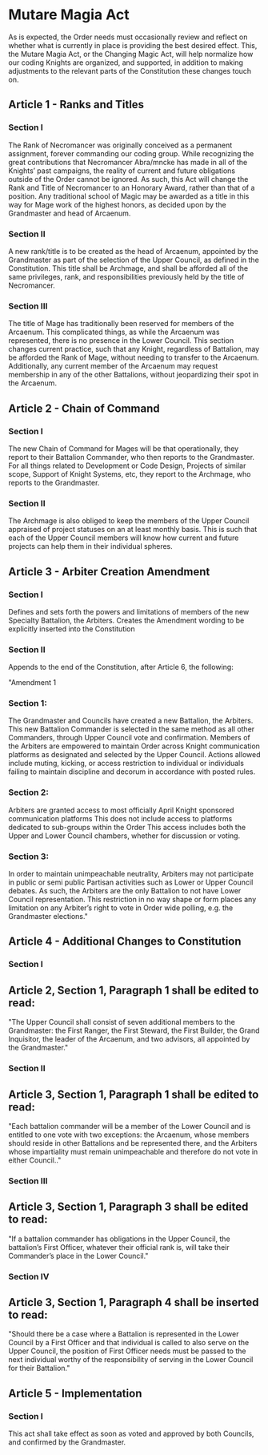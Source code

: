 # Mutare Magia Act

As is expected, the Order needs must occasionally review and reflect on whether what is currently in place is providing the best desired effect. This, the Mutare Magia Act, or the Changing Magic Act, will help normalize how our coding Knights are organized, and supported, in addition to making adjustments to the relevant parts of the Constitution these changes touch on.

## Article 1 - Ranks and Titles

### Section I

The Rank of Necromancer was originally conceived as a permanent assignment, forever commanding our coding group. While recognizing the great contributions that Necromancer Abra/mncke has made in all of the Knights’ past campaigns, the reality of current and future obligations outside of the Order cannot be ignored. As such, this Act will change the Rank and Title of Necromancer to an Honorary Award, rather than that of a position. Any traditional school of Magic may be awarded as a title in this way for Mage work of the highest honors, as decided upon by the Grandmaster and head of Arcaenum.

### Section II

A new rank/title is to be created as the head of Arcaenum, appointed by the Grandmaster as part of the selection of the Upper Council, as defined in the Constitution. This title shall be Archmage, and shall be afforded all of the same privileges, rank, and responsibilities previously held by the title of Necromancer.

### Section III

The title of Mage has traditionally been reserved for members of the Arcaenum. This complicated things, as while the Arcaenum was represented, there is no presence in the Lower Council. This section changes current practice, such that any Knight, regardless of Battalion, may be afforded the Rank of Mage, without needing to transfer to the Arcaenum. Additionally, any current member of the Arcaenum may request membership in any of the other Battalions, without jeopardizing their spot in the Arcaenum.

## Article 2 - Chain of Command

### Section I

The new Chain of Command for Mages will be that operationally, they report to their Battalion Commander, who then reports to the Grandmaster. For all things related to Development or Code Design, Projects of similar scope, Support of Knight Systems, etc, they report to the Archmage, who reports to the Grandmaster.

### Section II

The Archmage is also obliged to keep the members of the Upper Council appraised of project statuses on an at least monthly basis. This is such that each of the Upper Council members will know how current and future projects can help them in their individual spheres.

## Article 3 - Arbiter Creation Amendment

### Section I

Defines and sets forth the powers and limitations of members of the new Specialty Battalion, the Arbiters.
Creates the Amendment wording to be explicitly inserted into the Constitution

### Section II

Appends to the end of the Constitution, after Article 6, the following:

"Amendment 1
### Section 1:
The Grandmaster and Councils have created a new Battalion, the Arbiters.
This new Battalion Commander is selected in the same method as all other Commanders, through Upper Council vote and confirmation.
Members of the Arbiters are empowered to maintain Order across Knight communication platforms as designated and selected by the Upper Council.
Actions allowed include muting, kicking, or access restriction to individual or individuals failing to maintain discipline and decorum in accordance with posted rules.

### Section 2:
Arbiters are granted access to most officially April Knight sponsored communication platforms
This does not include access to platforms dedicated to sub-groups within the Order
This access includes both the Upper and Lower Council chambers, whether for discussion or voting.

### Section 3:
In order to maintain unimpeachable neutrality, Arbiters may not participate in public or semi public Partisan activities such as Lower or Upper Council debates.
As such, the Arbiters are the only Battalion to not have Lower Council representation.
This restriction in no way shape or form places any limitation on any Arbiter’s right to vote in Order wide polling, e.g. the Grandmaster elections."


## Article 4 - Additional Changes to Constitution

### Section I

## Article 2, Section 1, Paragraph 1 shall be edited to read:
"The Upper Council shall consist of seven additional members to the Grandmaster: the First Ranger, the First Steward, the First Builder, the Grand Inquisitor, the leader of the Arcaenum, and two advisors, all appointed by the Grandmaster."

### Section II
## Article 3, Section 1, Paragraph 1 shall be edited to read:
"Each battalion commander will be a member of the Lower Council and is entitled to one vote with two exceptions: the Arcaenum, whose members should reside in other Battalions and be represented there, and the Arbiters whose impartiality must remain unimpeachable and therefore do not vote in either Council.."

### Section III
## Article 3, Section 1, Paragraph 3 shall be edited to read:
"If a battalion commander has obligations in the Upper Council, the battalion’s First Officer, whatever their official rank is, will take their Commander’s place in the Lower Council."
### Section IV
## Article 3, Section 1, Paragraph 4 shall be inserted to read:
"Should there be a case where a Battalion is represented in the Lower Council by a First Officer and that individual is called to also serve on the Upper Council, the position of First Officer needs must be passed to the next individual worthy of the responsibility of serving in the Lower Council for their Battalion."

## Article 5 - Implementation

### Section I

This act shall take effect as soon as voted and approved by both Councils, and confirmed by the Grandmaster.
